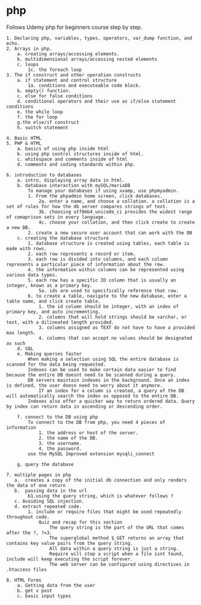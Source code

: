 # php
Follows Udemy php for beginners course step by step.

    1. Declaring php, variables, types, operators, var_dump function, and echo.
    2. Arrays in php.
        a. creating arrays/accessing elements.
        b. multidimensional arrays/accessing nested elements
        c. loops
            1c. the foreach loop
    3. The if construct and other operation constructs 
        a. if statement and control structure
            1a. conditions and executeable code block.
        b. empty() function.
        c. else for false conditions
        d. conditional operators and their use as if/else statement conditions
        e. the while loop
        f. the for loop
        g.the else/if construct
        h. switch statement

    4. Basic HTML
    5. PHP & HTML
        a. basics of using php inside html
        b. using php control structures inside of html.
        c. whitespace and comments inside of html
        d. comments and coding standards within php.

    6. introduction to databases
        a. intro, displaying array data in html.
        b. database interaction with mySQL/mariaDB
            To manage your databases if using xxamp, use phpmyadmin.
            1. From the phpadmin home screen, click databases.
                2a. enter a name, and choose a collation. a collation is a set of rules for how the db server compares strings of text. 
                3b. choosing utf8mb4_unicode_ci provides the widest range of comaprison sets in every language.
                4c. choose your collation, and then click create to create a new DB.
            2. create a new secure user account that can work with the DB
        c. creating the database structure
            1. database structure is created using tables, each table is made with rows.
            2. each row represents a record or item. 
            3. each row is divided into columns, and each column represents a particular piece of information about the row. 
            4. the information within columns can be represented using various data types. 
            5. each row has a specific ID column that is usually an integer, known as a primary key.
                5a. ids are used to specifically reference that row. 
            6. to create a table, navigate to the new database, enter a table name, and click create table. 
                1. the id column should be integer, with an index of primary key, and auto incrementing.
                2. columns that will hold strings should be varchar, or text, with a dilineated length provided. 
                3. columns assigned as TEXT do not have to have a provided max length. 
                4. columns that can accept no values should be designated as such
        d. SQL
        e. Making queries faster
            When making a selection using SQL the entire database is scanned for the data being requested.
            Indexes can be used to make certain data easier to find because the entire DB doesnt need to be scanned during a query. 
            DB servers maintain indexes in the background. Once an index is defined, the user doesn need to worry about it anymore. 
                If an index for a column is created, a query of the DB will automatically search the index as opposed to the entire DB.
            Indexes also offer a quicker way to return ordered data. Query by index can return data in ascending or descending order. 
            
        f. connect to the DB using php
            To connect to the DB from php, you need 4 pieces of information
                1. the address or host of the server.
                2. the name of the DB.
                3. the username.
                4. the password.
            use the MySQL Improved extension mysqli_connect

        g. query the database

    7. multiple pages in php
       a.  creates a copy of the initial db connection and only renders the data of one return
       b.  passing data in the url 
            b1.using the query string, which is whatever follows ?
       c. Avoiding SQL injection.
       d. extract repeated code. 
            1. include or require files that might be used repeatedly throughout code. 
                Quiz and recap for this section
                    The query string is the part of the URL that comes after the ?, ?=3.
                    The superglobal method $_GET returns an array that contains key value pairs from the query string.
                    All data within a query string is just a string.
                    Require will stop a script when a file isnt found, include will keep executing the script forever. 
                    The web server can be configured using directives in .htaccess files

    8. HTML Forms
        a. Getting data from the user
        b. get v post
        c. basic input types